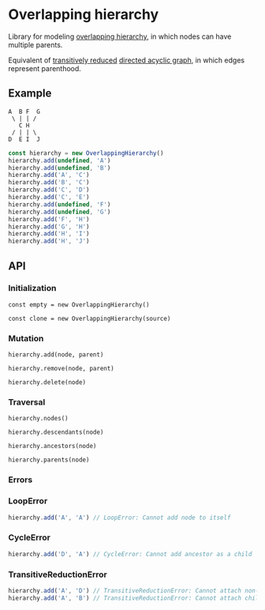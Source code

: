 # Overlapping hierarchy

Library for modeling [overlapping hierarchy](https://en.wikipedia.org/wiki/Hierarchy#Degree_of_branching), in which nodes can have multiple parents.

Equivalent of [transitively reduced](https://en.wikipedia.org/wiki/Transitive_reduction) [directed acyclic graph](https://en.wikipedia.org/wiki/Directed_acyclic_graph), in which edges represent parenthood.

## Example

```text
A  B F  G
 \ | | /
   C H
 / | | \
D  E I  J
```

```typescript
const hierarchy = new OverlappingHierarchy()
hierarchy.add(undefined, 'A')
hierarchy.add(undefined, 'B')
hierarchy.add('A', 'C')
hierarchy.add('B', 'C')
hierarchy.add('C', 'D')
hierarchy.add('C', 'E')
hierarchy.add(undefined, 'F')
hierarchy.add(undefined, 'G')
hierarchy.add('F', 'H')
hierarchy.add('G', 'H')
hierarchy.add('H', 'I')
hierarchy.add('H', 'J')
```

## API

### Initialization

`const empty = new OverlappingHierarchy()`

`const clone = new OverlappingHierarchy(source)`

### Mutation

`hierarchy.add(node, parent)`

`hierarchy.remove(node, parent)`

`hierarchy.delete(node)`

### Traversal

`hierarchy.nodes()`

`hierarchy.descendants(node)`

`hierarchy.ancestors(node)`

`hierarchy.parents(node)`

### Errors

### LoopError

```typescript
hierarchy.add('A', 'A') // LoopError: Cannot add node to itself
```

### CycleError

```typescript
hierarchy.add('D', 'A') // CycleError: Cannot add ancestor as a child
```

### TransitiveReductionError

```typescript
hierarchy.add('A', 'D') // TransitiveReductionError: Cannot attach non-child descendant as a child
hierarchy.add('A', 'B') // TransitiveReductionError: Cannot attach child whose descendant is a child of the parent
```
